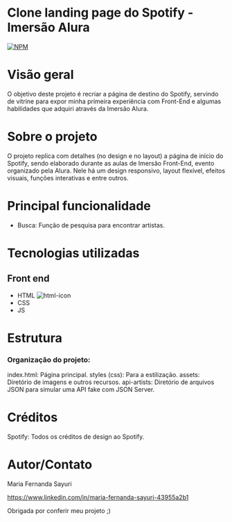 # Clone landing page do Spotify - Imersão Alura 

[![NPM](https://img.shields.io/npm/l/react)](https://github.com/ma-sayuri/Spotify-Imersao-Front-End/blob/main/LICENSE) 

# Visão geral

O objetivo deste projeto é recriar a página de destino do Spotify, servindo de vitrine para expor minha primeira experiência com Front-End e algumas habilidades que adquiri através da Imersão Alura.

# Sobre o projeto

O projeto replica com detalhes (no design e no layout) a página de início do Spotify, sendo elaborado durante as aulas de Imersão Front-End, evento organizado pela Alura. Nele há um design responsivo, layout flexível, efeitos visuais, funções interativas e entre outros.

# Principal funcionalidade
- Busca: Função de pesquisa para encontrar artistas.

# Tecnologias utilizadas
## Front end
- HTML ![html-icon](https://github.com/ma-sayuri/Spotify-Imersao-Front-End/assets/157142334/aa6a6e1f-e598-485f-9481-3cccac887c8c)
- CSS
- JS

# Estrutura 
### Organização do projeto:

index.html: Página principal.
styles (css): Para a estilização.
assets: Diretório de imagens e outros recursos.
api-artists: Diretório de arquivos JSON para simular uma API fake com JSON Server.

# Créditos

Spotify: Todos os créditos de design ao Spotify.

# Autor/Contato

Maria Fernanda Sayuri

https://www.linkedin.com/in/maria-fernanda-sayuri-43955a2b1

Obrigada por conferir meu projeto ;)
